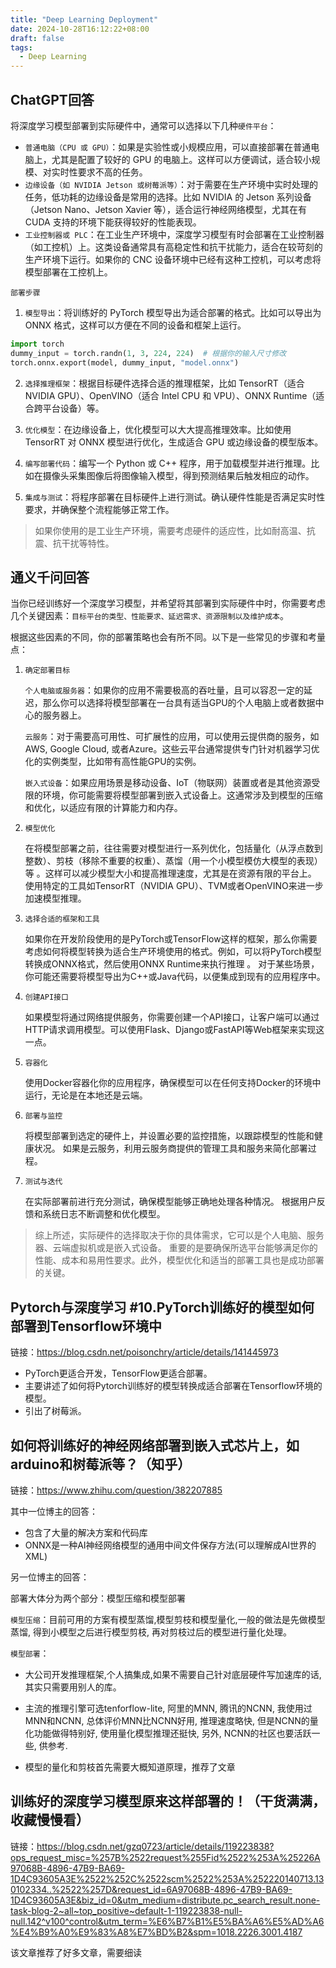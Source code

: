 ```yaml
---
title: "Deep Learning Deployment"
date: 2024-10-28T16:12:22+08:00
draft: false
tags:
  - Deep Learning
---
```


## ChatGPT回答

将深度学习模型部署到实际硬件中，通常可以选择以下几种`硬件平台`：

- `普通电脑（CPU 或 GPU）`：如果是实验性或小规模应用，可以直接部署在普通电脑上，尤其是配置了较好的 GPU 的电脑上。这样可以方便调试，适合较小规模、对实时性要求不高的任务。
- `边缘设备（如 NVIDIA Jetson 或树莓派等）`：对于需要在生产环境中实时处理的任务，低功耗的边缘设备是常用的选择。比如 NVIDIA 的 Jetson 系列设备（Jetson Nano、Jetson Xavier 等），适合运行神经网络模型，尤其在有 CUDA 支持的环境下能获得较好的性能表现。
- `工业控制器或 PLC`：在工业生产环境中，深度学习模型有时会部署在工业控制器（如工控机）上。这类设备通常具有高稳定性和抗干扰能力，适合在较苛刻的生产环境下运行。如果你的 CNC 设备环境中已经有这种工控机，可以考虑将模型部署在工控机上。

`部署步骤`

1. `模型导出`：将训练好的 PyTorch 模型导出为适合部署的格式。比如可以导出为 ONNX 格式，这样可以方便在不同的设备和框架上运行。

```python
import torch
dummy_input = torch.randn(1, 3, 224, 224)  # 根据你的输入尺寸修改
torch.onnx.export(model, dummy_input, "model.onnx")
```

2. `选择推理框架`：根据目标硬件选择合适的推理框架，比如 TensorRT（适合 NVIDIA GPU）、OpenVINO（适合 Intel CPU 和 VPU）、ONNX Runtime（适合跨平台设备）等。

3. `优化模型`：在边缘设备上，优化模型可以大大提高推理效率。比如使用 TensorRT 对 ONNX 模型进行优化，生成适合 GPU 或边缘设备的模型版本。

4. `编写部署代码`：编写一个 Python 或 C++ 程序，用于加载模型并进行推理。比如在摄像头采集图像后将图像输入模型，得到预测结果后触发相应的动作。

5. `集成与测试`：将程序部署在目标硬件上进行测试。确认硬件性能是否满足实时性要求，并确保整个流程能够正常工作。

> 如果你使用的是工业生产环境，需要考虑硬件的适应性，比如耐高温、抗震、抗干扰等特性。

## 通义千问回答


当你已经训练好一个深度学习模型，并希望将其部署到实际硬件中时，你需要考虑几个关键因素：`目标平台的类型、性能要求、延迟需求、资源限制以及维护成本`。

根据这些因素的不同，你的部署策略也会有所不同。以下是一些常见的步骤和考量点：
1. `确定部署目标`

    `个人电脑或服务器`：如果你的应用不需要极高的吞吐量，且可以容忍一定的延迟，那么你可以选择将模型部署在一台具有适当GPU的个人电脑上或者数据中心的服务器上。

    `云服务`：对于需要高可用性、可扩展性的应用，可以使用云提供商的服务，如AWS, Google Cloud, 或者Azure。这些云平台通常提供专门针对机器学习优化的实例类型，比如带有高性能GPU的实例。

    `嵌入式设备`：如果应用场景是移动设备、IoT（物联网）装置或者是其他资源受限的环境，你可能需要将模型部署到嵌入式设备上。这通常涉及到模型的压缩和优化，以适应有限的计算能力和内存。

2. `模型优化`

    在将模型部署之前，往往需要对模型进行一系列优化，包括量化（从浮点数到整数）、剪枝（移除不重要的权重）、蒸馏（用一个小模型模仿大模型的表现）等
    。这样可以减少模型大小和提高推理速度，尤其是在资源有限的平台上。
    使用特定的工具如TensorRT（NVIDIA GPU）、TVM或者OpenVINO来进一步加速模型推理。

3. `选择合适的框架和工具`

    如果你在开发阶段使用的是PyTorch或TensorFlow这样的框架，那么你需要考虑如何将模型转换为适合生产环境使用的格式。例如，可以将PyTorch模型转换成ONNX格式，然后使用ONNX Runtime来执行推理
    。
    对于某些场景，你可能还需要将模型导出为C++或Java代码，以便集成到现有的应用程序中。

4. `创建API接口`

    如果模型将通过网络提供服务，你需要创建一个API接口，让客户端可以通过HTTP请求调用模型。可以使用Flask、Django或FastAPI等Web框架来实现这一点。

5. `容器化`

    使用Docker容器化你的应用程序，确保模型可以在任何支持Docker的环境中运行，无论是在本地还是云端。

6. `部署与监控`

    将模型部署到选定的硬件上，并设置必要的监控措施，以跟踪模型的性能和健康状况。
    如果是云服务，利用云服务商提供的管理工具和服务来简化部署过程。

7. `测试与迭代`

    在实际部署前进行充分测试，确保模型能够正确地处理各种情况。
    根据用户反馈和系统日志不断调整和优化模型。

> 综上所述，实际硬件的选择取决于你的具体需求，它可以是个人电脑、服务器、云端虚拟机或是嵌入式设备。
重要的是要确保所选平台能够满足你的性能、成本和易用性要求。此外，模型优化和适当的部署工具也是成功部署的关键。
 
## Pytorch与深度学习 #10.PyTorch训练好的模型如何部署到Tensorflow环境中
链接：https://blog.csdn.net/poisonchry/article/details/141445973

- PyTorch更适合开发，TensorFlow更适合部署。
- 主要讲述了如何将Pytorch训练好的模型转换成适合部署在Tensorflow环境的模型。
- 引出了树莓派。


## 如何将训练好的神经网络部署到嵌入式芯片上，如arduino和树莓派等？（知乎）
链接：https://www.zhihu.com/question/382207885

其中一位博主的回答：

- 包含了大量的解决方案和代码库
- ONNX是一种AI神经网络模型的通用中间文件保存方法(可以理解成AI世界的XML)

另一位博主的回答：

部署大体分为两个部分：模型压缩和模型部署

`模型压缩`：目前可用的方案有模型蒸馏,模型剪枝和模型量化,一般的做法是先做模型蒸馏, 得到小模型之后进行模型剪枝, 再对剪枝过后的模型进行量化处理。

`模型部署`：
- 大公司开发推理框架,个人搞集成,如果不需要自己针对底层硬件写加速库的话,其实只需要用别人的库。

- 主流的推理引擎可选tenforflow-lite, 阿里的MNN, 腾讯的NCNN, 
我使用过MNN和NCNN, 总体评价MNN比NCNN好用, 推理速度略快, 但是NCNN的量化功能做得特别好, 使用量化模型推理还挺快, 另外, NCNN的社区也要活跃一些, 供参考.

- 模型的量化和剪枝首先需要大概知道原理，推荐了文章

## 训练好的深度学习模型原来这样部署的！（干货满满，收藏慢慢看）
链接：https://blog.csdn.net/gzq0723/article/details/119223838?ops_request_misc=%257B%2522request%255Fid%2522%253A%25226A97068B-4896-47B9-BA69-1D4C93605A3E%2522%252C%2522scm%2522%253A%252220140713.130102334..%2522%257D&request_id=6A97068B-4896-47B9-BA69-1D4C93605A3E&biz_id=0&utm_medium=distribute.pc_search_result.none-task-blog-2~all~top_positive~default-1-119223838-null-null.142^v100^control&utm_term=%E6%B7%B1%E5%BA%A6%E5%AD%A6%E4%B9%A0%E9%83%A8%E7%BD%B2&spm=1018.2226.3001.4187

该文章推荐了好多文章，需要细读
